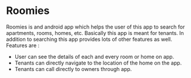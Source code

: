 # Roomies
Roomies is and android app which helps the user of this app to search for apartments, rooms, homes, etc. Basically this app is meant for tenants.
In addition to searching this app provides lots of other features as well.
Features are :
- User can see the details of each and every room or home on app.
- Tenants can directly navigate to the location of the home on the app.
- Tenants can call directly to owners through app.
